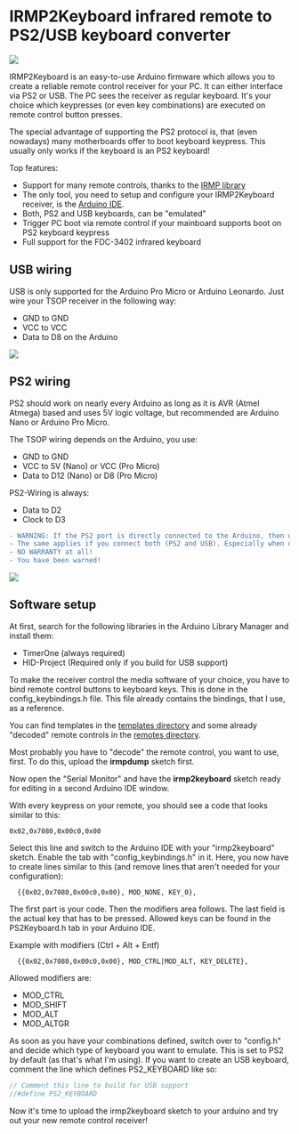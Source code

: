 IRMP2Keyboard infrared remote to PS2/USB keyboard converter
===========================================================

![](https://raw.githubusercontent.com/wiki/M-Reimer/irmp2keyboard/images/ps2-case-closed.jpg)

IRMP2Keyboard is an easy-to-use Arduino firmware which allows you to create a reliable remote control receiver for your PC. It can either interface via PS2 or USB. The PC sees the receiver as regular keyboard. It's your choice which keypresses (or even key combinations) are executed on remote control button presses.

The special advantage of supporting the PS2 protocol is, that (even nowadays) many motherboards offer to boot keyboard keypress. This usually only works if the keyboard is an PS2 keyboard!

Top features:

- Support for many remote controls, thanks to the [IRMP library](https://www.mikrocontroller.net/articles/IRMP)
- The only tool, you need to setup and configure your IRMP2Keyboard receiver, is the [Arduino IDE](https://www.arduino.cc/en/Main/Software).
- Both, PS2 and USB keyboards, can be "emulated"
- Trigger PC boot via remote control if your mainboard supports boot on PS2 keyboard keypress
- Full support for the FDC-3402 infrared keyboard

USB wiring
----------

USB is only supported for the Arduino Pro Micro or Arduino Leonardo.
Just wire your TSOP receiver in the following way:

- GND to GND
- VCC to VCC
- Data to D8 on the Arduino

![](https://raw.githubusercontent.com/wiki/M-Reimer/irmp2keyboard/images/usb.jpg)

PS2 wiring
----------

PS2 should work on nearly every Arduino as long as it is AVR (Atmel Atmega) based and uses 5V logic voltage, but recommended are Arduino Nano or Arduino Pro Micro.

The TSOP wiring depends on the Arduino, you use:

- GND to GND
- VCC to 5V (Nano) or VCC (Pro Micro)
- Data to D12 (Nano) or D8 (Pro Micro)

PS2-Wiring is always:

- Data to D2
- Clock to D3

```diff
- WARNING: If the PS2 port is directly connected to the Arduino, then uploading a bad/wrong sketch may damage your mainboard!
- The same applies if you connect both (PS2 and USB). Especially when doing this between two different PCs.
- NO WARRANTY at all!
- You have been warned!
```

![](https://raw.githubusercontent.com/wiki/M-Reimer/irmp2keyboard/images/ps2-case-open.jpg)

Software setup
--------------

At first, search for the following libraries in the Arduino Library Manager and install them:

- TimerOne (always required)
- HID-Project (Required only if you build for USB support)

To make the receiver control the media software of your choice, you have to bind remote control buttons to keyboard keys. This is done in the config_keybindings.h file. This file already contains the bindings, that I use, as a reference.

You can find templates in the [templates directory](templates) and some already "decoded" remote controls in the [remotes directory](remotes).

Most probably you have to "decode" the remote control, you want to use, first. To do this, upload the **irmpdump** sketch first.

Now open the "Serial Monitor" and have the **irmp2keyboard** sketch ready for editing in a second Arduino IDE window.

With every keypress on your remote, you should see a code that looks similar to this:

```
0x02,0x7080,0x00c0,0x00
```

Select this line and switch to the Arduino IDE with your "irmp2keyboard" sketch. Enable the tab with "config_keybindings.h" in it. Here, you now have to create  lines similar to this (and remove lines that aren't needed for your configuration):

```
  {{0x02,0x7080,0x00c0,0x00}, MOD_NONE, KEY_0},
```

The first part is your code. Then the modifiers area follows. The last field is the actual key that has to be pressed. Allowed keys can be found in the PS2Keyboard.h tab in your Arduino IDE.

Example with modifiers (Ctrl + Alt + Entf)

```
  {{0x02,0x7080,0x00c0,0x00}, MOD_CTRL|MOD_ALT, KEY_DELETE},
```

Allowed modifiers are:

- MOD_CTRL
- MOD_SHIFT
- MOD_ALT
- MOD_ALTGR

As soon as you have your combinations defined, switch over to "config.h" and decide which type of keyboard you want to emulate. This is set to PS2 by default (as that's what I'm using). If you want to create an USB keyboard, comment the line which defines PS2_KEYBOARD like so:

```c
// Comment this line to build for USB support
//#define PS2_KEYBOARD
```

Now it's time to upload the irmp2keyboard sketch to your arduino and try out your new remote control receiver!
